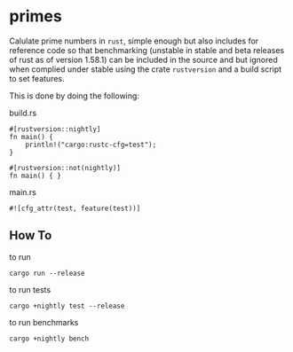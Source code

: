primes
======

Calulate prime numbers in `rust`, simple enough but also includes for reference code so that benchmarking (unstable in stable and beta releases of rust as of version 1.58.1) can be included in the source and but ignored when complied under stable using the crate `rustversion` and a build script to set features.

This is done by doing the following:

build.rs
```
#[rustversion::nightly]
fn main() {
    println!("cargo:rustc-cfg=test");
}

#[rustversion::not(nightly)]
fn main() { }
```

main.rs
```
#![cfg_attr(test, feature(test))]
```

## How To

to run
```
cargo run --release
```

to run tests
```
cargo +nightly test --release
```

to run benchmarks
```
cargo +nightly bench
```
